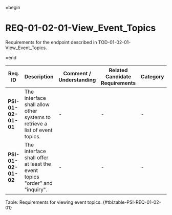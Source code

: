 =begin

# REQ-01-02-01-View_Event_Topics

Requirements for the endpoint described in TOD-01-02-01-View_Event_Topics.

=end

| Req. ID                        | Description                         | Comment / Understanding                  | Related Candidate Requirements | Category                       |
| ------------------------------ | ----------------------------------- | ---------------------------------------- | ------------------------------ | ------------------------------ |
| __PSI-01-02-01-01__ | The interface shall allow other systems to retrieve a list of event topics. | -                       | -                              | -        |
| __PSI-01-02-01-02__ | The interface shall offer at least the event topics "order" and "inquiry".  | -                       | -                              | -        |

Table: Requirements for viewing event topics. {#tbl:table-PSI-REQ-01-02-01}
